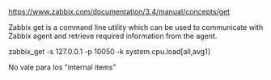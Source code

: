 https://www.zabbix.com/documentation/3.4/manual/concepts/get

Zabbix get is a command line utility which can be used to communicate with Zabbix agent and retrieve required information from the agent.

zabbix_get -s 127.0.0.1 -p 10050 -k system.cpu.load[all,avg1]

No vale para los "internal items"
